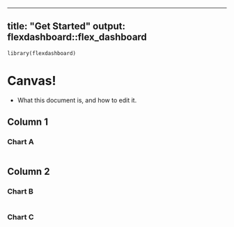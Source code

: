 

---
title: "Get Started"
output: flexdashboard::flex_dashboard
---

```{r setup, include=FALSE}
library(flexdashboard)
```

# Canvas!

- What this document is, and how to edit it.

Column 1
--------------------------------------------------

### Chart A

```{r}
```

Column 2
--------------------------------------------------

### Chart B

```{r}
```

### Chart C

```{r}
```
